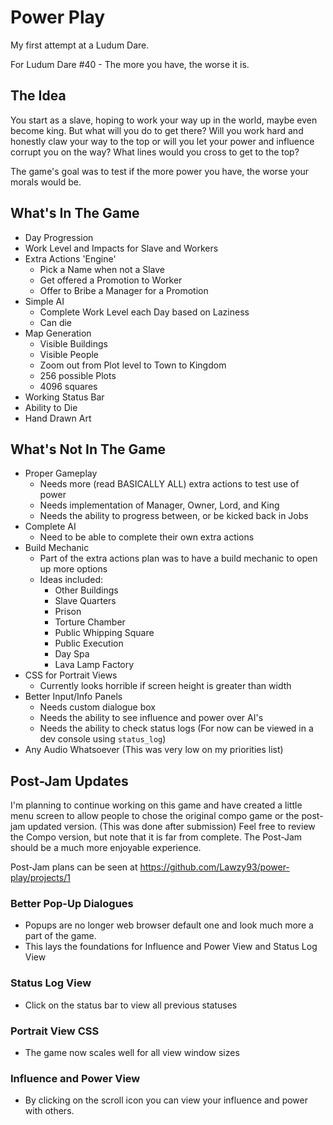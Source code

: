 # Power Play
My first attempt at a Ludum Dare.

For Ludum Dare #40 - The more you have, the worse it is.

## The Idea
You start as a slave, hoping to work your way up in the world, maybe even become king. But what will you do to get there? Will you work hard and honestly claw your way to the top or will you let your power and influence corrupt you on the way? What lines would you cross to get to the top?

The game's goal was to test if the more power you have, the worse your morals would be.

## What's In The Game
- Day Progression
- Work Level and Impacts for Slave and Workers
- Extra Actions 'Engine'
  - Pick a Name when not a Slave
  - Get offered a Promotion to Worker
  - Offer to Bribe a Manager for a Promotion
- Simple AI
  - Complete Work Level each Day based on Laziness
  - Can die
- Map Generation
  - Visible Buildings
  - Visible People
  - Zoom out from Plot level to Town to Kingdom
  - 256 possible Plots
  - 4096 squares
- Working Status Bar
- Ability to Die
- Hand Drawn Art

## What's Not In The Game
- Proper Gameplay
  - Needs more (read BASICALLY ALL) extra actions to test use of power
  - Needs implementation of Manager, Owner, Lord, and King
  - Needs the ability to progress between, or be kicked back in Jobs
- Complete AI
  - Need to be able to complete their own extra actions
- Build Mechanic
  - Part of the extra actions plan was to have a build mechanic to open up more options
  - Ideas included:
    - Other Buildings
    - Slave Quarters
    - Prison
    - Torture Chamber
    - Public Whipping Square
    - Public Execution
    - Day Spa
    - Lava Lamp Factory
- CSS for Portrait Views
  - Currently looks horrible if screen height is greater than width
- Better Input/Info Panels
  - Needs custom dialogue box
  - Needs the ability to see influence and power over AI's
  - Needs the ability to check status logs (For now can be viewed in a dev console using `status_log`)
- Any Audio Whatsoever (This was very low on my priorities list)

## Post-Jam Updates
I'm planning to continue working on this game and have created a little menu screen to allow people to chose the original compo game or the post-jam updated version. (This was done after submission) Feel free to review the Compo version, but note that it is far from complete. The Post-Jam should be a much more enjoyable experience.

Post-Jam plans can be seen at https://github.com/Lawzy93/power-play/projects/1

### Better Pop-Up Dialogues
- Popups are no longer web browser default one and look much more a part of the game.
- This lays the foundations for Influence and Power View and Status Log View

### Status Log View
- Click on the status bar to view all previous statuses

### Portrait View CSS
- The game now scales well for all view window sizes

### Influence and Power View
- By clicking on the scroll icon you can view your influence and power with others.